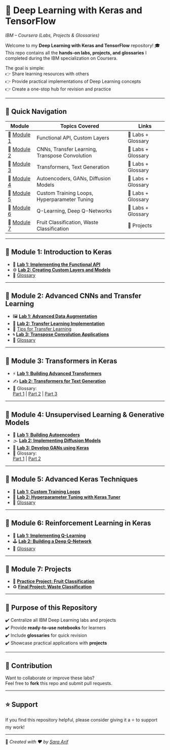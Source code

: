 # 🚀 Deep Learning with Keras and TensorFlow  
*IBM – Coursera (Labs, Projects & Glossaries)*  

Welcome to my **Deep Learning with Keras and TensorFlow** repository! 🎓  
This repo contains all the **hands-on labs, projects, and glossaries** I completed during the IBM specialization on Coursera.  

The goal is simple:  
👉 Share learning resources with others  
👉 Provide practical implementations of Deep Learning concepts  
👉 Create a one-stop hub for revision and practice  

---

## 📑 Quick Navigation

| Module | Topics Covered | Links |
|--------|----------------|-------|
| 🔹 [Module 1](#-module-1-introduction-to-keras) | Functional API, Custom Layers | 🔗 Labs + Glossary |
| 🔹 [Module 2](#-module-2-advanced-cnns-and-transfer-learning) | CNNs, Transfer Learning, Transpose Convolution | 🔗 Labs + Glossary |
| 🔹 [Module 3](#-module-3-transformers-in-keras) | Transformers, Text Generation | 🔗 Labs + Glossary |
| 🔹 [Module 4](#-module-4-unsupervised-learning-and-generative-models) | Autoencoders, GANs, Diffusion Models | 🔗 Labs + Glossary |
| 🔹 [Module 5](#-module-5-advanced-keras-techniques) | Custom Training Loops, Hyperparameter Tuning | 🔗 Labs + Glossary |
| 🔹 [Module 6](#-module-6-reinforcement-learning-in-keras) | Q-Learning, Deep Q-Networks | 🔗 Labs + Glossary |
| 🔹 [Module 7](#-module-7-projects) | Fruit Classification, Waste Classification | 🔗 Projects |

---

## 🔹 Module 1: Introduction to Keras
- 📘 **[Lab 1: Implementing the Functional API](Module%201/M01L01-Lab-%20Implementing%20the%20Functional%20API%20in%20Keras-v1.ipynb)**  
- ⚙️ **[Lab 2: Creating Custom Layers and Models](Module%201/M01L02-Lab-Creating-Custom-Layers-and-Models-v1.ipynb)**  
- 📑 [Glossary](Module%201/Module%201%20glossary.png)

---

## 🔹 Module 2: Advanced CNNs and Transfer Learning
- 🖼️ **[Lab 1: Advanced Data Augmentation](Module%202/M2L1-Lab-%20Advanced%20Data%20Augmentation%20with%20Keras-v1.ipynb)**  
- 🔄 **[Lab 2: Transfer Learning Implementation](Module%202/M02L02-Lab-Transfer-Learning-Implementation-v1.ipynb)**  
- 📖 [Tips for Transfer Learning](Module%202/Module%202%20Tips%20for%20Transfer%20Learning%20Implementation.png)  
- 🌀 **[Lab 3: Transpose Convolution Applications](Module%202/Lab-Practical%20Application%20of%20Transpose%20Convolution-v1.ipynb)**  
- 📑 [Glossary](Module%202/Module%202%20Glossary.png)

---

## 🔹 Module 3: Transformers in Keras
- ⚡ **[Lab 1: Building Advanced Transformers](Module%203/REVIEW-Lab-Building%20Advanced%20Transformers-v1.ipynb)**  
- ✍️ **[Lab 2: Transformers for Text Generation](Module%203/M03L02-Lab-Implementing%20Transformers%20for%20Text%20Genera-v1.ipynb)**  
- 📑 Glossary:  
  [Part 1](Module%203/module%203%20Glossary-1.png) | [Part 2](Module%203/Module%203%20Glossary-2.png) | [Part 3](Module%203/Module%203%20glossary-3.png)

---

## 🔹 Module 4: Unsupervised Learning & Generative Models
- 🧩 **[Lab 1: Building Autoencoders](Module%204/M04L01-Lab-Building%20Autoencoders-v1.ipynb)**  
- 🌫️ **[Lab 2: Implementing Diffusion Models](Module%204/M04-Lab-Implementing-Diffusion-Models-v1.ipynb)**  
- 🎨 **[Lab 3: Develop GANs using Keras](Module%204/M04L02-Lab-Develop%20GANs%20using%20Keras-v1.ipynb)**  
- 📑 Glossary:  
  [Part 1](Module%204/Module%204%20Glossary-1.png) | [Part 2](Module%204/Module%204%20Glossary%202.png)

---

## 🔹 Module 5: Advanced Keras Techniques
- 🔁 **[Lab 1: Custom Training Loops](Module%205/M05L01-Lab-Custom%20Training%20Loops%20in%20Keras-v1.ipynb)**  
- 🎯 **[Lab 2: Hyperparameter Tuning with Keras Tuner](Module%205/M05L02-Lab-Hyperparameter%20Tuning%20with%20Keras%20Tuner-v1.ipynb)**  
- 📑 [Glossary](Module%205/Module%205%20Glossary.png)

---

## 🔹 Module 6: Reinforcement Learning in Keras
- 🤖 **[Lab 1: Implementing Q-Learning](module%206/M06L01-Lab-Implementing%20Q-Learning%20in%20Keras-v1.ipynb)**  
- 🕹️ **[Lab 2: Building a Deep Q-Network](module%206/M06L01-Lab-Building%20a%20Deep%20Q-Network%20with%20Keras-v1.ipynb)**  
- 📑 [Glossary](module%206/Module%206%20glossary.png)

---

## 🔹 Module 7: Projects
- 🍎 **[Practice Project: Fruit Classification](module%207/Practice%20Project)**  
- ♻️ **[Final Project: Waste Classification](module%207/Final%20Project)**  

---

## 🎯 Purpose of this Repository
✔️ Centralize all IBM Deep Learning labs and projects  
✔️ Provide **ready-to-use notebooks** for learners  
✔️ Include **glossaries** for quick revision  
✔️ Showcase practical applications with **projects**  

---

## 🤝 Contribution
Want to collaborate or improve these labs?  
Feel free to **fork** this repo and submit pull requests.  

---

## ⭐ Support
If you find this repository helpful, please consider giving it a ⭐ to support my work!  

---

📌 *Created with ❤️ by [Sara Arif](https://github.com/SaraArif6198)*  
